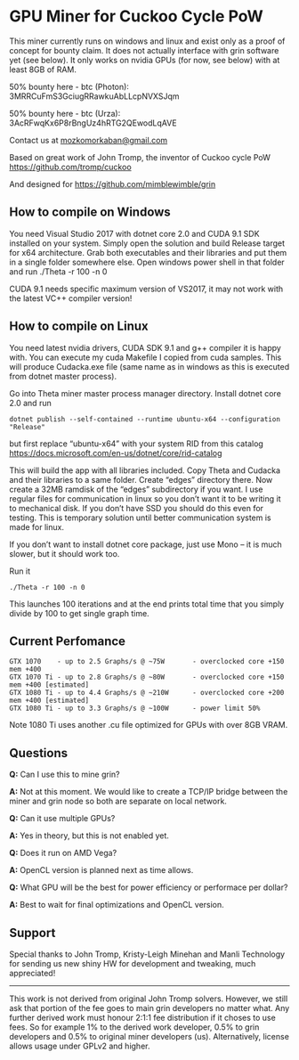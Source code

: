 # GPU Miner for Cuckoo Cycle PoW
This miner currently runs on windows and linux and exist only as a proof of concept for bounty claim. It does not actually interface with grin software yet (see below). It only works on nvidia GPUs (for now, see below) with at least 8GB of RAM. 

50% bounty here - btc (Photon): 3MRRCuFmS3GciugRRawkuAbLLcpNVXSJqm

50% bounty here - btc (Urza): 3AcRFwqKx6P8rBngUz4hRTG2QEwodLqAVE

Contact us at mozkomorkaban@gmail.com

Based on great work of John Tromp, the inventor of Cuckoo cycle PoW  https://github.com/tromp/cuckoo

And designed for https://github.com/mimblewimble/grin

## How to compile on Windows
You need Visual Studio 2017 with dotnet core 2.0 and CUDA 9.1 SDK installed on your system. Simply open the solution and build Release target for x64 architecture. Grab both executables and their libraries and put them in a single folder somewhere else. Open windows power shell in that folder and run ./Theta -r 100 -n 0

CUDA 9.1 needs specific maximum version of VS2017, it may not work with the latest VC++ compiler version!

## How to compile on Linux
You need latest nvidia drivers, CUDA SDK 9.1 and g++ compiler it is happy with. You can execute my cuda Makefile I copied from cuda samples. This will produce Cudacka.exe file (same name as in windows as this is executed from dotnet master process).

Go into Theta miner master process manager directory. Install dotnet core 2.0 and run

    dotnet publish --self-contained --runtime ubuntu-x64 --configuration "Release"
    
but first replace “ubuntu-x64” with your system RID from this catalog https://docs.microsoft.com/en-us/dotnet/core/rid-catalog

This will build the app with all libraries included. Copy Theta and Cudacka and their libraries to a same folder. Create “edges” directory there.
Now create a 32MB ramdisk of the “edges” subdirectory if you want. I use regular files for communication in linux so you don’t want it to be writing it to mechanical disk. If you don’t have SSD you should do this even for testing. This is temporary solution until better communication system is made for linux.

If you don’t want to install dotnet core package, just use Mono – it is much slower, but it should work too.

Run it

    ./Theta -r 100 -n 0
    
This launches 100 iterations and at the end prints total time that you simply divide by 100 to get single graph time.

## Current Perfomance

    GTX 1070    - up to 2.5 Graphs/s @ ~75W       - overclocked core +150 mem +400
    GTX 1070 Ti - up to 2.8 Graphs/s @ ~80W       - overclocked core +150 mem +400 [estimated]
    GTX 1080 Ti - up to 4.4 Graphs/s @ ~210W      - overclocked core +200 mem +400 [estimated]
    GTX 1080 Ti - up to 3.3 Graphs/s @ ~100W      - power limit 50%
    
Note 1080 Ti uses another .cu file optimized for GPUs with over 8GB VRAM.

## Questions

**Q:** Can I use this to mine grin?

**A:** Not at this moment. We would like to create a TCP/IP bridge between the miner and grin node so both are separate on local network. 

**Q:** Can it use multiple GPUs?

**A:** Yes in theory, but this is not enabled yet.

**Q:** Does it run on AMD Vega?

**A:** OpenCL version is planned next as time allows.

**Q:** What GPU will be the best for power efficiency or performace per dollar?

**A:** Best to wait for final optimizations and OpenCL version.

## Support

Special thanks to John Tromp, Kristy-Leigh Minehan and Manli Technology for sending us new shiny HW for development and tweaking, much appreciated! 

-------------

This work is not derived from original John Tromp solvers. However, we still ask that portion of the fee goes to main grin developers no matter what. Any further derived work must honour 2:1:1 fee distribution if it choses to use fees. So for example 1% to the derived work developer, 0.5% to grin developers and 0.5% to original miner developers (us). Alternatively, license allows usage under GPLv2 and higher.


